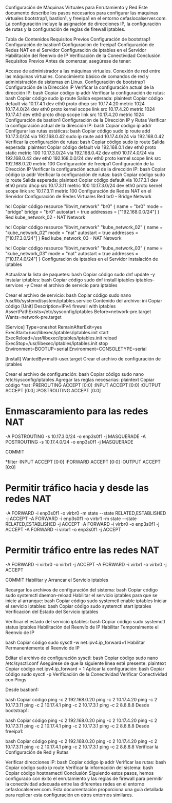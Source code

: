 Configuración de Máquinas Virtuales para Enrutamiento y Red
Este documento describe los pasos necesarios para configurar las máquinas virtuales bootstrap1, bastion1, y freeipa1 en el entorno cefaslocalserver.com. La configuración incluye la asignación de direcciones IP, la configuración de rutas y la configuración de reglas de firewall iptables.

Tabla de Contenidos
Requisitos Previos
Configuración de bootstrap1
Configuración de bastion1
Configuración de freeipa1
Configuración de Redes NAT en el Servidor
Configuración de iptables en el Servidor
Habilitación del Reenvío de IP
Verificación de la Conectividad
Conclusión
Requisitos Previos
Antes de comenzar, asegúrese de tener:

Acceso de administrador a las máquinas virtuales.
Conexión de red entre las máquinas virtuales.
Conocimiento básico de comandos de red y administración de sistemas en Linux.
Configuración de bootstrap1
Configuración de la Dirección IP
Verificar la configuración actual de la dirección IP:
bash
Copiar código
ip addr
Verificar la configuración de rutas:
bash
Copiar código
sudo ip route
Salida esperada:
plaintext
Copiar código
default via 10.17.4.1 dev eth0 proto dhcp src 10.17.4.20 metric 1024
10.17.4.0/24 dev eth0 proto kernel scope link src 10.17.4.20 metric 1024
10.17.4.1 dev eth0 proto dhcp scope link src 10.17.4.20 metric 1024
Configuración de bastion1
Configuración de la Dirección IP y Rutas
Verificar la configuración actual de la dirección IP:
bash
Copiar código
ip addr
Configurar las rutas estáticas:
bash
Copiar código
sudo ip route add 10.17.3.0/24 via 192.168.0.42
sudo ip route add 10.17.4.0/24 via 192.168.0.42
Verificar la configuración de rutas:
bash
Copiar código
sudo ip route
Salida esperada:
plaintext
Copiar código
default via 192.168.0.1 dev eth0 proto static metric 100
10.17.3.0/24 via 192.168.0.42 dev eth0
10.17.4.0/24 via 192.168.0.42 dev eth0
192.168.0.0/24 dev eth0 proto kernel scope link src 192.168.0.20 metric 100
Configuración de freeipa1
Configuración de la Dirección IP
Verificar la configuración actual de la dirección IP:
bash
Copiar código
ip addr
Verificar la configuración de rutas:
bash
Copiar código
sudo ip route
Salida esperada:
plaintext
Copiar código
default via 10.17.3.1 dev eth0 proto dhcp src 10.17.3.11 metric 100
10.17.3.0/24 dev eth0 proto kernel scope link src 10.17.3.11 metric 100
Configuración de Redes NAT en el Servidor
Configuración de Redes Virtuales
Red br0 - Bridge Network

hcl
Copiar código
resource "libvirt_network" "br0" {
  name      = "br0"
  mode      = "bridge"
  bridge    = "br0"
  autostart = true
  addresses = ["192.168.0.0/24"]
}
Red kube_network_02 - NAT Network

hcl
Copiar código
resource "libvirt_network" "kube_network_02" {
  name      = "kube_network_02"
  mode      = "nat"
  autostart = true
  addresses = ["10.17.3.0/24"]
}
Red kube_network_03 - NAT Network

hcl
Copiar código
resource "libvirt_network" "kube_network_03" {
  name      = "kube_network_03"
  mode      = "nat"
  autostart = true
  addresses = ["10.17.4.0/24"]
}
Configuración de iptables en el Servidor
Instalación de iptables

Actualizar la lista de paquetes:
bash
Copiar código
sudo dnf update -y
Instalar iptables:
bash
Copiar código
sudo dnf install iptables iptables-services -y
Crear el archivo de servicio para iptables

Crear el archivo de servicio:
bash
Copiar código
sudo nano /usr/lib/systemd/system/iptables.service
Contenido del archivo:
ini
Copiar código
[Unit]
Description=IPv4 firewall with iptables
AssertPathExists=/etc/sysconfig/iptables
Before=network-pre.target
Wants=network-pre.target

[Service]
Type=oneshot
RemainAfterExit=yes
ExecStart=/usr/libexec/iptables/iptables.init start
ExecReload=/usr/libexec/iptables/iptables.init reload
ExecStop=/usr/libexec/iptables/iptables.init stop
Environment=BOOTUP=serial
Environment=CONSOLETYPE=serial

[Install]
WantedBy=multi-user.target
Crear el archivo de configuración de iptables

Crear el archivo de configuración:
bash
Copiar código
sudo nano /etc/sysconfig/iptables
Agregar las reglas necesarias:
plaintext
Copiar código
*nat
:PREROUTING ACCEPT [0:0]
:INPUT ACCEPT [0:0]
:OUTPUT ACCEPT [0:0]
:POSTROUTING ACCEPT [0:0]

# Enmascaramiento para las redes NAT
-A POSTROUTING -s 10.17.3.0/24 -o enp3s0f1 -j MASQUERADE
-A POSTROUTING -s 10.17.4.0/24 -o enp3s0f1 -j MASQUERADE

COMMIT

*filter
:INPUT ACCEPT [0:0]
:FORWARD ACCEPT [0:0]
:OUTPUT ACCEPT [0:0]

# Permitir tráfico hacia y desde las redes NAT
-A FORWARD -i enp3s0f1 -o virbr0 -m state --state RELATED,ESTABLISHED -j ACCEPT
-A FORWARD -i enp3s0f1 -o virbr1 -m state --state RELATED,ESTABLISHED -j ACCEPT
-A FORWARD -i virbr0 -o enp3s0f1 -j ACCEPT
-A FORWARD -i virbr1 -o enp3s0f1 -j ACCEPT

# Permitir tráfico entre las redes NAT
-A FORWARD -i virbr0 -o virbr1 -j ACCEPT
-A FORWARD -i virbr1 -o virbr0 -j ACCEPT

COMMIT
Habilitar y Arrancar el Servicio iptables

Recargar los archivos de configuración del sistema:
bash
Copiar código
sudo systemctl daemon-reload
Habilitar el servicio iptables para que se inicie al arranque:
bash
Copiar código
sudo systemctl enable iptables
Iniciar el servicio iptables:
bash
Copiar código
sudo systemctl start iptables
Verificación del Estado del Servicio iptables

Verificar el estado del servicio iptables:
bash
Copiar código
sudo systemctl status iptables
Habilitación del Reenvío de IP
Habilitar Temporalmente el Reenvío de IP

bash
Copiar código
sudo sysctl -w net.ipv4.ip_forward=1
Habilitar Permanentemente el Reenvío de IP

Editar el archivo de configuración sysctl:
bash
Copiar código
sudo nano /etc/sysctl.conf
Asegúrese de que la siguiente línea esté presente:
plaintext
Copiar código
net.ipv4.ip_forward = 1
Aplicar la configuración:
bash
Copiar código
sudo sysctl -p
Verificación de la Conectividad
Verificar Conectividad con Pings

Desde bastion1:

bash
Copiar código
ping -c 2 192.168.0.20
ping -c 2 10.17.4.20
ping -c 2 10.17.3.11
ping -c 2 10.17.4.1
ping -c 2 10.17.3.1
ping -c 2 8.8.8.8
Desde bootstrap1:

bash
Copiar código
ping -c 2 192.168.0.20
ping -c 2 10.17.4.20
ping -c 2 10.17.3.11
ping -c 2 10.17.4.1
ping -c 2 10.17.3.1
ping -c 2 8.8.8.8
Desde freeipa1:

bash
Copiar código
ping -c 2 192.168.0.20
ping -c 2 10.17.4.20
ping -c 2 10.17.3.11
ping -c 2 10.17.4.1
ping -c 2 10.17.3.1
ping -c 2 8.8.8.8
Verificar la Configuración de Red y Rutas

Verificar direcciones IP:
bash
Copiar código
ip addr
Verificar las rutas:
bash
Copiar código
sudo ip route
Verificar la información del sistema:
bash
Copiar código
hostnamectl
Conclusión
Siguiendo estos pasos, hemos configurado con éxito el enrutamiento y las reglas de firewall para permitir la conectividad adecuada entre las diferentes redes en el entorno cefaslocalserver.com. Esta documentación proporciona una guía detallada para replicar esta configuración en otros entornos similares.
